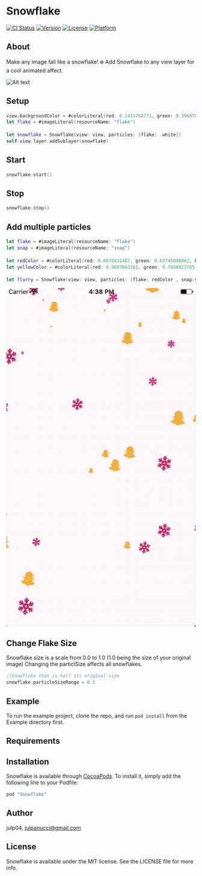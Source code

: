 # Snowflake

[![CI Status](http://img.shields.io/travis/julp04/Snowflake.svg?style=flat)](https://travis-ci.org/julp04/Snowflake)
[![Version](https://img.shields.io/cocoapods/v/Snowflake.svg?style=flat)](http://cocoapods.org/pods/Snowflake)
[![License](https://img.shields.io/cocoapods/l/Snowflake.svg?style=flat)](http://cocoapods.org/pods/Snowflake)
[![Platform](https://img.shields.io/cocoapods/p/Snowflake.svg?style=flat)](http://cocoapods.org/pods/Snowflake)

## About
Make any image fall like a snowflake! ❄️ Add Snowflake to any view layer for a cool animated affect.


![Alt text](https://github.com/Julp04/Snowflake/blob/master/snowflake0.gif)

## Setup

```swift
view.backgroundColor = #colorLiteral(red: 0.1411764771, green: 0.3960784376, blue: 0.5647059083, alpha: 1)
let flake = #imageLiteral(resourceName: "flake")

let snowflake = Snowflake(view: view, particles: [flake: .white])
self.view.layer.addSublayer(snowflake)
```
## Start
```swift
snowflake.start()
```


## Stop
```swift
snowflake.stop()
```

## Add multiple particles
```swift
let flake = #imageLiteral(resourceName: "flake")
let snap = #imageLiteral(resourceName: "snap")

let redColor = #colorLiteral(red: 0.8078431487, green: 0.02745098062, blue: 0.3333333433, alpha: 1)
let yellowColor = #colorLiteral(red: 0.9607843161, green: 0.7058823705, blue: 0.200000003, alpha: 1)

let flurry = Snowflake(view: view, particles: [flake: redColor , snap:yellowColor ])
```

![Alt text](https://github.com/Julp04/Snowflake/blob/master/snowflake1.gif)


## Change Flake Size
Snowflake size is a scale from 0.0 to 1.0 (1.0 being the size of your original image) Changing the particlSize affects all snowflakes.
```swift
//Snowflake that is half its original size
snowflake.particleSizeRange = 0.5
```

## Example

To run the example project, clone the repo, and run `pod install` from the Example directory first.

## Requirements

## Installation

Snowflake is available through [CocoaPods](http://cocoapods.org). To install
it, simply add the following line to your Podfile:

```ruby
pod "Snowflake"
```

## Author

julp04, julpanucci@gmail.com

## License

Snowflake is available under the MIT license. See the LICENSE file for more info.
